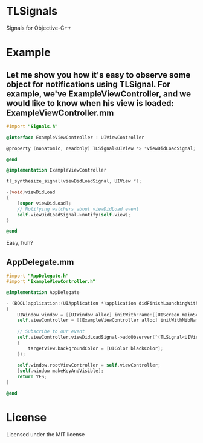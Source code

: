 TLSignals
=========

Signals for Objective-C++

Example
=========

Let me show you how it's easy to observe some object for notifications using TLSignal. For example, we've ExampleViewController, and we would like to know when his view is loaded:
ExampleViewController.mm
---------
```objective-c
#import "Signals.h"

@interface ExampleViewController : UIViewController

@property (nonatomic, readonly) TLSignal<UIView *> *viewDidLoadSignal;

@end

@implementation ExampleViewController

tl_synthesize_signal(viewDidLoadSignal, UIView *);

-(void)viewDidLoad
{
    [super viewDidLoad];
    // Notifying watchers about viewDidLoad event
    self.viewDidLoadSignal->notify(self.view);
}

@end
```
Easy, huh?

AppDelegate.mm
---------
```objective-c
#import "AppDelegate.h"
#import "ExampleViewController.h"

@implementation AppDelegate

- (BOOL)application:(UIApplication *)application didFinishLaunchingWithOptions:(NSDictionary *)options
{
    UIWindow window = [[UIWindow alloc] initWithFrame:[[UIScreen mainScreen] bounds]];
    self.viewController = [[ExampleViewController alloc] initWithNibName:@"ExampleViewController" bundle:nil];
    
    // Subscribe to our event
    self.viewController.viewDidLoadSignal->addObserver(^(TLSignal<UIView *> *signal, UIView *targetView)
    {
        targetView.backgroundColor = [UIColor blackColor];
    });
    
    self.window.rootViewController = self.viewController;
    [self.window makeKeyAndVisible];
    return YES;
}

@end

```



License
=========
Licensed under the MIT license
